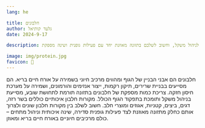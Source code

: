 ```yaml
---
lang: he 

title: חלבונים
author: גלעד קותיאל
date: 2024-9-17

description: חלבונים חשובים לאורח חיים בריא בכך שהם תומכים בבניית שרירים, תיקון רקמות ושמירה על מערכת חיסון. צריכתם עוזרת לתחושת שובע ולניהול משקל, וחשוב לשלבם בתזונה מאוזנת יחד עם פעילות גופנית ושינה מספקת.

image: img/protein.jpg
favicon: 🥚
---
```


חלבונים הם אבני הבניין של הגוף ומהווים מרכיב חיוני בשמירה על אורח חיים בריא. הם מסייעים בבניית שרירים, תיקון רקמות, ייצור אנזימים והורמונים, ושמירה על מערכת חיסון חזקה. צריכת כמות מספקת של חלבונים בתזונה תורמת לתחושת שובע, מסייעת בניהול משקל ותומכת בתפקוד הגוף הכולל. מקורות חלבון איכותיים כוללים בשר רזה, דגים, ביצים, קטניות, אגוזים ומוצרי חלב. חשוב לשלב בין מקורות חלבון שונים ולצרוך אותם כחלק מתזונה מאוזנת לצד פעילות גופנית סדירה, שינה איכותית וניהול מתחים – כולם מרכיבים חיוניים באורח חיים בריא ומאוזן.